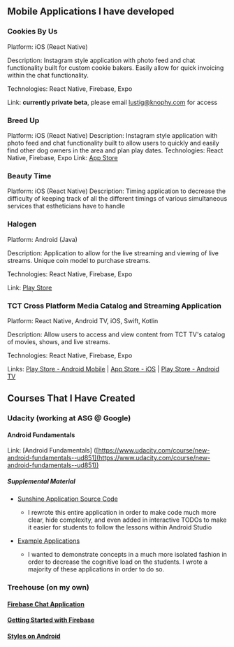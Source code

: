 ## Mobile Applications I have developed


### Cookies By Us
Platform: iOS (React Native)

Description: Instagram style application with photo feed and chat functionality built for custom cookie bakers. Easily allow for quick invoicing within the chat functionality.

Technologies: React Native, Firebase, Expo

Link: **currently private beta**, please email lustig@knophy.com for access

### Breed Up

Platform: iOS (React Native)
Description: Instagram style application with photo feed and chat functionality built to allow users to quickly and easily find other dog owners in the area and plan play dates.
Technologies: React Native, Firebase, Expo
Link: [App Store](https://apps.apple.com/us/app/breed-up-lets-breed-up/id1422524389)

### Beauty Time

Platform: iOS (React Native)
Description: Timing application to decrease the difficulty of keeping track of all the different timings of various simultaneous services that estheticians have to handle


### Halogen
Platform: Android (Java)

Description: Application to allow for the live streaming and viewing of live streams. Unique coin model to purchase streams.

Technologies: React Native, Firebase, Expo

Link: [Play Store](
https://play.google.com/store/apps/details?id=tv.halogen.androi )


### TCT Cross Platform Media Catalog and Streaming Application 

Platform: React Native, Android TV, iOS, Swift, Kotlin

Description: Allow users to access and view content from TCT TV's catalog of movies, shows, and live streams. 

Technologies: React Native, Firebase, Expo

Links: [Play Store - Android Mobile](https://play.google.com/store/apps/details?id=tv.halogen.androhttps://play.google.com/store/apps/details?id=com.tcttv.tcttv&hl=en_US) | [App Store - iOS](https://apps.apple.com/us/app/tct-live-and-on-demand-tv/id376196467) | [Play Store - Android TV](https://play.google.com/store/apps/details?id=com.tcttv.tv.android&hl=en_US)


## Courses That I Have Created

### Udacity (working at ASG @ Google)

#### Android Fundamentals
Link: [Android Fundamentals]
([https://www.udacity.com/course/new-android-fundamentals--ud851](https://www.udacity.com/course/new-android-fundamentals--ud851))
##### Supplemental Material

* [Sunshine Application Source Code](https://github.com/udacity/ud851-Sunshine)
	* I rewrote this entire application in order to make code much more clear, hide complexity, and even added in interactive TODOs to make it easier for students to follow the lessons within Android Studio

* [Example Applications](https://github.com/udacity/ud851-Exercises )
	* I wanted to demonstrate concepts in a much more isolated fashion in order to decrease the cognitive load on the students. I wrote a majority of these applications in order to do so.


### Treehouse (on my own)

#### [Firebase Chat Application](https://teamtreehouse.com/library/build-a-realtime-database-app-with-firebase)
#### [Getting Started with Firebase](https://teamtreehouse.com/library/getting-started-with-firebase)
#### [Styles on Android](https://teamtreehouse.com/library/styles-and-themes-in-android)


